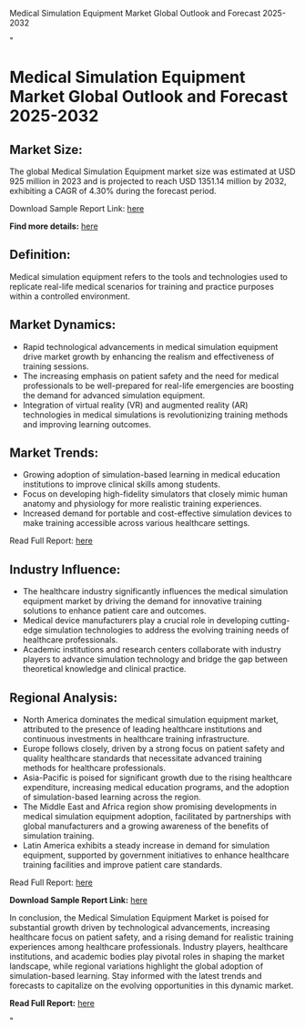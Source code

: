Medical Simulation Equipment Market Global Outlook and Forecast 2025-2032

"<html>
<head>
  <title>Medical Simulation Equipment Market Global Outlook and Forecast 2025-2032</title>
</head>
<body>

  <h1>Medical Simulation Equipment Market Global Outlook and Forecast 2025-2032</h1>

  <h2>Market Size:</h2>
  <p>The global Medical Simulation Equipment market size was estimated at USD 925 million in 2023 and is projected to reach USD 1351.14 million by 2032, exhibiting a CAGR of 4.30% during the forecast period.</p>
  <p>Download Sample Report Link: <a href='https://www.statsmarketresearch.com/download-free-sample/8030993/global-medical-simulation-equipment-2025-2032-251'>here</a></p>
  <p><strong>Find more details:</strong> <a href='https://www.statsmarketresearch.com/global-medical-simulation-equipment-2025-2032-251-8030993'>here</a></p>

  <h2>Definition:</h2>
  Medical simulation equipment refers to the tools and technologies used to replicate real-life medical scenarios for training and practice purposes within a controlled environment.

  <h2>Market Dynamics:</h2>
  <ul>
    <li>Rapid technological advancements in medical simulation equipment drive market growth by enhancing the realism and effectiveness of training sessions.</li>
    <li>The increasing emphasis on patient safety and the need for medical professionals to be well-prepared for real-life emergencies are boosting the demand for advanced simulation equipment.</li>
    <li>Integration of virtual reality (VR) and augmented reality (AR) technologies in medical simulations is revolutionizing training methods and improving learning outcomes.</li>
  </ul>

  <h2>Market Trends:</h2>
  <ul>
    <li>Growing adoption of simulation-based learning in medical education institutions to improve clinical skills among students.</li>
    <li>Focus on developing high-fidelity simulators that closely mimic human anatomy and physiology for more realistic training experiences.</li>
    <li>Increased demand for portable and cost-effective simulation devices to make training accessible across various healthcare settings.</li>
  </ul>
  <p>Read Full Report: <a href='https://www.statsmarketresearch.com/global-medical-simulation-equipment-2025-2032-251-8030993'>here</a></p>

  <h2>Industry Influence:</h2>
  <ul>
    <li>The healthcare industry significantly influences the medical simulation equipment market by driving the demand for innovative training solutions to enhance patient care and outcomes.</li>
    <li>Medical device manufacturers play a crucial role in developing cutting-edge simulation technologies to address the evolving training needs of healthcare professionals.</li>
    <li>Academic institutions and research centers collaborate with industry players to advance simulation technology and bridge the gap between theoretical knowledge and clinical practice.</li>
  </ul>

  <h2>Regional Analysis:</h2>
  <ul>
    <li>North America dominates the medical simulation equipment market, attributed to the presence of leading healthcare institutions and continuous investments in healthcare training infrastructure.</li>
    <li>Europe follows closely, driven by a strong focus on patient safety and quality healthcare standards that necessitate advanced training methods for healthcare professionals.</li>
    <li>Asia-Pacific is poised for significant growth due to the rising healthcare expenditure, increasing medical education programs, and the adoption of simulation-based learning across the region.</li>
    <li>The Middle East and Africa region show promising developments in medical simulation equipment adoption, facilitated by partnerships with global manufacturers and a growing awareness of the benefits of simulation training.</li>
    <li>Latin America exhibits a steady increase in demand for simulation equipment, supported by government initiatives to enhance healthcare training facilities and improve patient care standards.</li>
  </ul>
  <p>Read Full Report: <a href='https://www.statsmarketresearch.com/global-medical-simulation-equipment-2025-2032-251-8030993'>here</a></p>

  <p><strong>Download Sample Report Link:</strong> <a href='https://www.statsmarketresearch.com/download-free-sample/8030993/global-medical-simulation-equipment-2025-2032-251'>here</a></p>

  <p>In conclusion, the Medical Simulation Equipment Market is poised for substantial growth driven by technological advancements, increasing healthcare focus on patient safety, and a rising demand for realistic training experiences among healthcare professionals. Industry players, healthcare institutions, and academic bodies play pivotal roles in shaping the market landscape, while regional variations highlight the global adoption of simulation-based learning. Stay informed with the latest trends and forecasts to capitalize on the evolving opportunities in this dynamic market.</p>

  <p><strong>Read Full Report:</strong> <a href='https://www.statsmarketresearch.com/global-medical-simulation-equipment-2025-2032-251-8030993'>here</a></p>

</body>
</html>"
